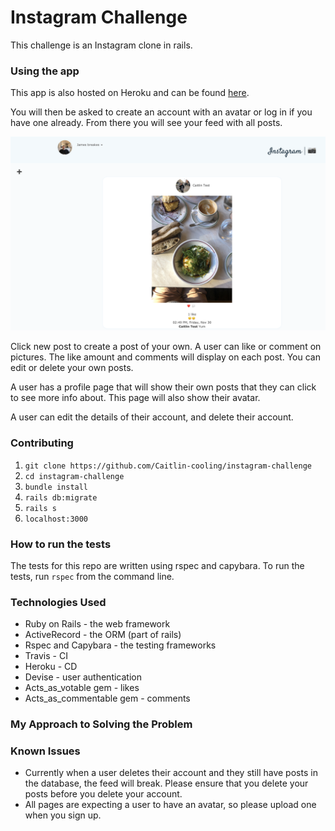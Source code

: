 # Instagram Challenge

This challenge is an Instagram clone in rails.

### Using the app

This app is also hosted on Heroku and can be found [here](https://caitlin-instagram-challenge.herokuapp.com/).

You will then be asked to create an account with an avatar or log in if you have one already. From there you will see your feed with all posts.

![Alt text](/app/assets/images/screenshot.png)

Click new post to create a post of your own. A user can like or comment on pictures. The like amount and comments will display on each post. You can edit or delete your own posts.

A user has a profile page that will show their own posts that they can click to see more info about. This page will also show their avatar.

A user can edit the details of their account, and delete their account.

### Contributing
1. `git clone https://github.com/Caitlin-cooling/instagram-challenge`
2. `cd instagram-challenge`
3. `bundle install`
4. `rails db:migrate`
5. `rails s`
6. `localhost:3000`

### How to run the tests
The tests for this repo are written using rspec and capybara. To run the tests, run `rspec` from the command line.

### Technologies Used
- Ruby on Rails - the web framework
- ActiveRecord - the ORM (part of rails)
- Rspec and Capybara - the testing frameworks
- Travis - CI
- Heroku - CD
- Devise - user authentication
- Acts_as_votable gem - likes
- Acts_as_commentable gem - comments

### My Approach to Solving the Problem


### Known Issues
- Currently when a user deletes their account and they still have posts in the database, the feed will break. Please ensure that you delete your posts before you delete your account.
- All pages are expecting a user to have an avatar, so please upload one when you sign up.
